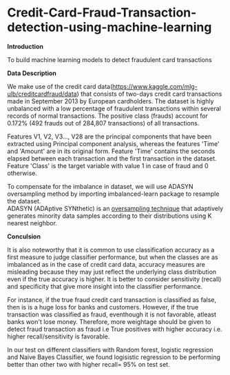 # Credit-Card-Fraud-Transaction-detection-using-machine-learning


**Introduction**

To build machine learning models to detect fraudulent card transactions


**Data Description**

We make use of the credit card data(https://www.kaggle.com/mlg-ulb/creditcardfraud/data) that consists of two-days credit card transactions made in September 2013 by European cardholders. The dataset is highly unbalanced with a low percentage of fraudulent transactions within several records of normal transactions. The positive class (frauds) account for 0.172% (492 frauds out of 284,807 transactions) of all transactions.

Features V1, V2, V3..., V28 are the principal components that have been extracted using Principal component analysis, whereas the features 'Time' and 'Amount' are in its original form. Feature 'Time' contains the seconds elapsed between each transaction and the first transaction in the dataset. Feature 'Class' is the target variable with value 1 in case of fraud and 0 otherwise.


To compensate for the imbalance in dataset, we will use ADASYN oversampling method by importing imbalanced-learn package to resample the dataset.  
ADASYN (ADAptive SYNthetic) is an [oversampling technique](https://www.datasciencecentral.com/profiles/blogs/handling-imbalanced-data-sets-in-supervised-learning-using-family) that adaptively generates minority data samples according to their distributions using K nearest neighbor. 


**Conculsion**

It is also noteworthy that it is common to use classification accuracy as a first measure to judge classifier performance, but when the classes are as imbalanced as in the case of credit card data, accuracy measures are misleading because they may just reflect the underlying class distribution even if the true accuracy is higher. It is better to consider sensitivity (recall) and specificity that give more insight into the classifier performance.

For instance, if the true fraud credit card transaction is classified as false, then is is a huge loss for banks and customers. However, if the true transaction was classified as fraud, eventhough it is not favorable, atleast banks won't lose money. Therefore, more weightage should be given to detect fraud transaction as fraud i.e True positives with higher accuracy i.e. higher recall/sensitivity is favorable.

In our test on different classifiers with Random forest, logistic regression and Naive Bayes Classifier, we found logisistic regression to be performing better than other two with higher recall= 95% on test set.
